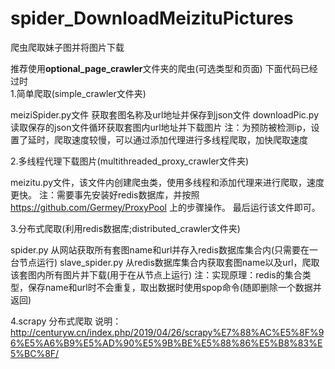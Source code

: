 # spider_DownloadMeizituPictures
爬虫爬取妹子图并将图片下载

推荐使用**optional_page_crawler**文件夹的爬虫(可选类型和页面)
下面代码已经过时  
1.简单爬取(simple_crawler文件夹)

meiziSpider.py文件  获取套图名称及url地址并保存到json文件
downloadPic.py      读取保存的json文件循环获取套图内url地址并下载图片
 注：为预防被检测ip，设置了延时，爬取速度较慢，可以通过添加代理进行多线程爬取，加快爬取速度

2.多线程代理下载图片(multithreaded_proxy_crawler文件夹)

meizitu.py文件，该文件内创建爬虫类，使用多线程和添加代理来进行爬取，速度更快。
  注：需要事先安装好redis数据库，并按照 https://github.com/Germey/ProxyPool 上的步骤操作。
最后运行该文件即可。

3.分布式爬取(利用redis数据库;distributed_crawler文件夹)

spider.py 从网站获取所有套图name和url并存入redis数据库集合内(只需要在一台节点运行)
slave_spider.py 从redis数据库集合内获取套图name以及url，爬取该套图内所有图片并下载(用于在从节点上运行)
  注：实现原理：redis的集合类型，保存name和url时不会重复，取出数据时使用spop命令(随即删除一个数据并返回)

4.scrapy 分布式爬取 
说明： http://centuryw.cn/index.php/2019/04/26/scrapy%E7%88%AC%E5%8F%96%E5%A6%B9%E5%AD%90%E5%9B%BE%E5%88%86%E5%B8%83%E5%BC%8F/


